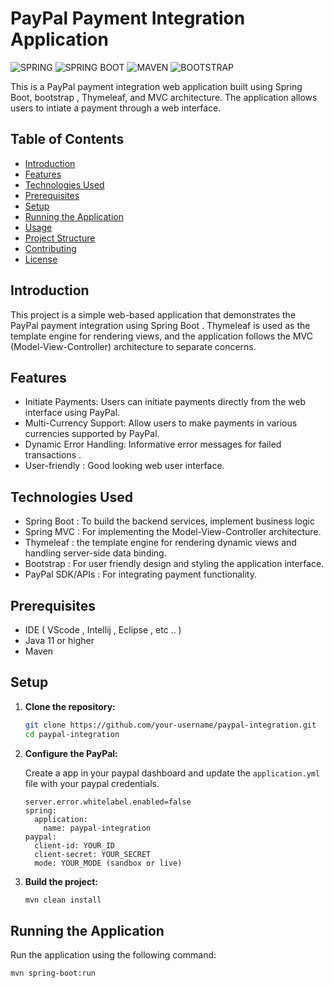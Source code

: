 #  PayPal Payment Integration Application
![SPRING](https://img.shields.io/badge/Spring-6DB33F?style=for-the-badge&logo=spring&logoColor=white)
![SPRING BOOT](https://img.shields.io/badge/Spring_Boot-F2F4F9?style=for-the-badge&logo=spring-boot)
![MAVEN](https://img.shields.io/badge/apache_maven-C71A36?style=for-the-badge&logo=apachemaven&logoColor=white)
![BOOTSTRAP](https://img.shields.io/badge/Bootstrap-563D7C?style=for-the-badge&logo=bootstrap&logoColor=white)

This is a PayPal payment integration web application built using Spring Boot, bootstrap , Thymeleaf, and MVC architecture. The application allows users to intiate a payment through a web interface.

## Table of Contents

- [Introduction](#introduction)
- [Features](#features)
- [Technologies Used](#technologies-used)
- [Prerequisites](#prerequisites)
- [Setup](#setup)
- [Running the Application](#running-the-application)
- [Usage](#usage)
- [Project Structure](#project-structure)
- [Contributing](#contributing)
- [License](#license)

## Introduction

This project is a simple web-based application that demonstrates the PayPal payment integration using Spring Boot . Thymeleaf is used as the template engine for rendering views, and the application follows the MVC (Model-View-Controller) architecture to separate concerns.

## Features

- Initiate Payments: Users can initiate payments directly from the web interface using PayPal.
- Multi-Currency Support: Allow users to make payments in various currencies supported by PayPal.
- Dynamic Error Handling: Informative error messages for failed transactions .
- User-friendly : Good looking web user interface.

## Technologies Used

- Spring Boot : To build the backend services, implement business logic
- Spring MVC  : For implementing the Model-View-Controller architecture.
- Thymeleaf :  the template engine for rendering dynamic views and handling server-side data binding.
- Bootstrap :  For user friendly design and styling the application interface.
- PayPal SDK/APIs : For integrating payment functionality.

## Prerequisites

- IDE ( VScode , Intellij , Eclipse , etc .. )
- Java 11 or higher
- Maven

## Setup

1. **Clone the repository:**

    ```bash
    git clone https://github.com/your-username/paypal-integration.git
    cd paypal-integration
    ```

2. **Configure the PayPal:**

    Create a app in your paypal dashboard and update the `application.yml` file with your paypal credentials.

    ```properties
    server.error.whitelabel.enabled=false
    spring:
      application:
        name: paypal-integration
    paypal:
      client-id: YOUR_ID
      client-secret: YOUR_SECRET
      mode: YOUR_MODE (sandbox or live)   
    ```

3. **Build the project:**

    ```bash
    mvn clean install
    ```

## Running the Application

Run the application using the following command:

```bash
mvn spring-boot:run
